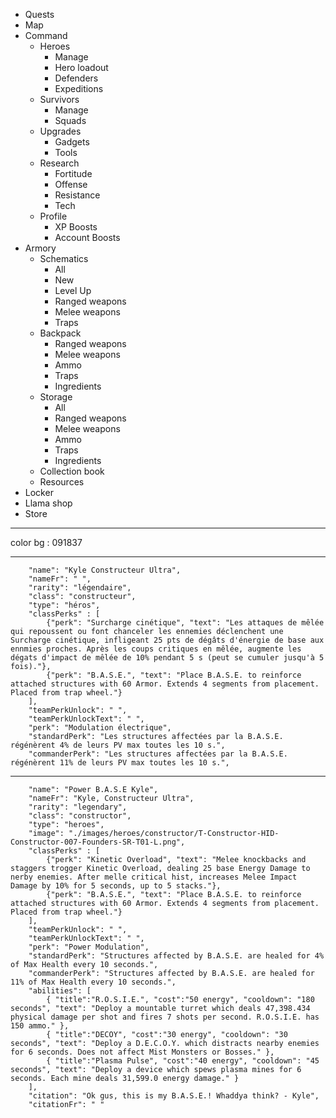 - Quests
- Map
- Command
    - Heroes
        - Manage
        - Hero loadout
        - Defenders
        - Expeditions
    - Survivors
        - Manage
        - Squads
    - Upgrades
        - Gadgets
        - Tools
    - Research
        - Fortitude
        - Offense
        - Resistance
        - Tech
    - Profile
        - XP Boosts
        - Account Boosts
- Armory
    - Schematics
        - All
        - New
        - Level Up
        - Ranged weapons
        - Melee weapons
        - Traps
    - Backpack
        - Ranged weapons
        - Melee weapons
        - Ammo
        - Traps
        - Ingredients
    - Storage
        - All
        - Ranged weapons
        - Melee weapons
        - Ammo
        - Traps
        - Ingredients
    - Collection book
    - Resources
- Locker
- Llama shop
- Store

---

color bg : 091837

---

        "name": "Kyle Constructeur Ultra",
        "nameFr": " ",
        "rarity": "légendaire",
        "class": "constructeur",
        "type": "héros",
        "classPerks" : [
            {"perk": "Surcharge cinétique", "text": "Les attaques de mêlée qui repoussent ou font chanceler les ennemies déclenchent une Surcharge cinétique, infligeant 25 pts de dégâts d'énergie de base aux ennmies proches. Après les coups critiques en mêlée, augmente les dégats d'impact de mêlée de 10% pendant 5 s (peut se cumuler jusqu'à 5 fois)."}, 
            {"perk": "B.A.S.E.", "text": "Place B.A.S.E. to reinforce attached structures with 60 Armor. Extends 4 segments from placement. Placed from trap wheel."}
        ],
        "teamPerkUnlock": " ",
        "teamPerkUnlockText": " ",
        "perk": "Modulation électrique",
        "standardPerk": "Les structures affectées par la B.A.S.E. régénèrent 4% de leurs PV max toutes les 10 s.",
        "commanderPerk": "Les structures affectées par la B.A.S.E. régénèrent 11% de leurs PV max toutes les 10 s.",

---

        "name": "Power B.A.S.E Kyle",
        "nameFr": "Kyle, Constructeur Ultra",
        "rarity": "legendary",
        "class": "constructor",
        "type": "heroes",
        "image": "./images/heroes/constructor/T-Constructor-HID-Constructor-007-Founders-SR-T01-L.png",
        "classPerks" : [
            {"perk": "Kinetic Overload", "text": "Melee knockbacks and staggers trogger Kinetic Overload, dealing 25 base Energy Damage to nerby enemies. After melle critical hist, increases Melee Impact Damage by 10% for 5 seconds, up to 5 stacks."}, 
            {"perk": "B.A.S.E.", "text": "Place B.A.S.E. to reinforce attached structures with 60 Armor. Extends 4 segments from placement. Placed from trap wheel."}
        ],
        "teamPerkUnlock": " ",
        "teamPerkUnlockText": " ",
        "perk": "Power Modulation",
        "standardPerk": "Structures affected by B.A.S.E. are healed for 4% of Max Health every 10 seconds.",
        "commanderPerk": "Structures affected by B.A.S.E. are healed for 11% of Max Health every 10 seconds.",
        "abilities": [
            { "title":"R.O.S.I.E.", "cost":"50 energy", "cooldown": "180 seconds", "text": "Deploy a mountable turret which deals 47,398.434 physical damage per shot and fires 7 shots per second. R.O.S.I.E. has 150 ammo." },
            { "title":"DECOY", "cost":"30 energy", "cooldown": "30 seconds", "text": "Deploy a D.E.C.O.Y. which distracts nearby enemies for 6 seconds. Does not affect Mist Monsters or Bosses." },
            { "title":"Plasma Pulse", "cost":"40 energy", "cooldown": "45 seconds", "text": "Deploy a device which spews plasma mines for 6 seconds. Each mine deals 31,599.0 energy damage." }
        ],
        "citation": "Ok gus, this is my B.A.S.E.! Whaddya think? - Kyle",
        "citationFr": " "